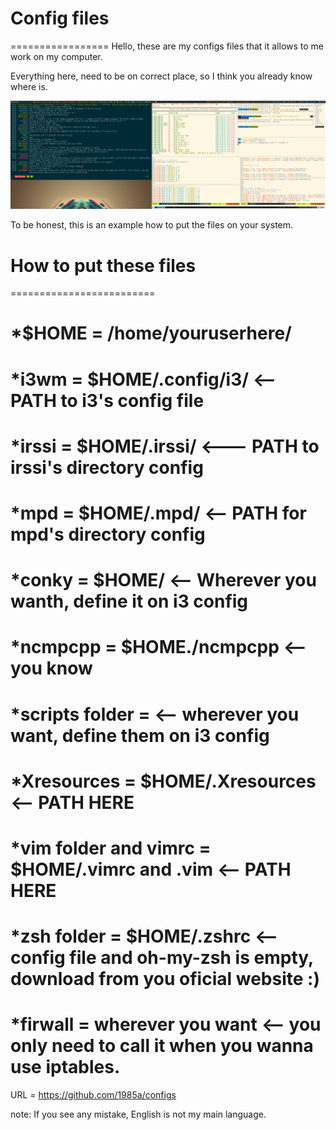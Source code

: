# Config files
=================
Hello, these are my configs files that it allows to me work on my computer.

Everything here, need to be on correct place, so I think you already know where is.

[![screenshot1](picture/seventh.png?raw=true)](picture/seventh.png?raw=true)


To be honest, this is an example how to put the files on your system.

# How to put these files
=========================

  *$HOME = /home/youruserhere/
=======
  *i3wm = $HOME/.config/i3/    <-- PATH to i3's config file
=========
  *irssi = $HOME/.irssi/    <--- PATH to irssi's directory config 
======= 
  *mpd = $HOME/.mpd/  <-- PATH for mpd's directory config
===  
  *conky = $HOME/ <-- Wherever you wanth, define it on i3 config
===== 
  *ncmpcpp = $HOME./ncmpcpp <-- you know
======  
  *scripts folder = <-- wherever you want, define them on i3 config
========= 
  *Xresources = $HOME/.Xresources <-- PATH HERE
========  
  *vim folder and vimrc = $HOME/.vimrc and .vim <-- PATH HERE
===== 
  *zsh folder = $HOME/.zshrc <-- config file and oh-my-zsh is empty, download from you oficial website :)
====  
  *firwall = wherever you want <-- you only need to call it when you wanna use iptables.
==========  

URL = https://github.com/1985a/configs

note: If you see any mistake, English is not my main language.
